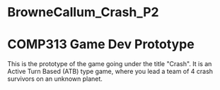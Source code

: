 # BrowneCallum_Crash_P2
COMP313 Game Dev Prototype
===========================================

This is the prototype of the game going under the title "Crash". It is an Active Turn Based (ATB) type game, where you lead a team of 4 crash survivors on an unknown planet.
